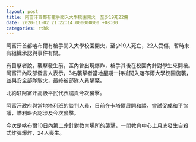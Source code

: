 ```yaml
---
layout: post
title: 阿富汗首都有槍手闖入大學校園開火　至少19死22傷
date: 2020-11-02 21:22:14.000000000 +08:00
categories: rthk
---
```


阿富汗首都喀布爾有槍手闖入大學校園開火，至少19人死亡，22人受傷，暫時未有組織承認與事件有關。

有目擊者說，襲擊發生前，區內曾出現爆炸，槍手其後在校園內針對學生來開槍。阿富汗內政部發言人表示，3名襲擊者當地星期一持槍闖入喀布爾大學校園施襲，並與安全部隊駁火，最終被部隊人員擊斃。

北約駐阿富汗高級平民代表譴責今次襲擊。

阿富汗政府與當地塔利班的談判人員，日前在卡塔爾展開和談，嘗試促成和平協議，塔利班否認涉及今次襲擊。

今次是喀布爾10日內第二宗針對教育場所的襲擊，一間教育中心上月底發生自殺式炸彈爆炸，24人喪生。
